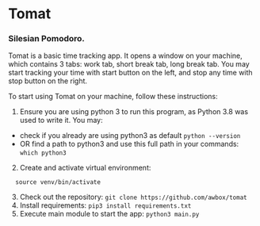 # Tomat

### Silesian Pomodoro. 

Tomat is a basic time tracking app. 
It opens a window on your machine, which contains 3 tabs: work tab, short break tab, long break tab. 
You may start tracking your time with start button on the left, and stop any time with stop button on the right.

To start using Tomat on your machine, follow these instructions:
1. Ensure you are using python 3 to run this program, as Python 3.8 was used to write it. You may:
  - check if you already are using python3 as default
  `python --version`
  - OR find a path to python3 and use this full path in your commands: 
  `which python3`
2. Create and activate virtual environment:
  ```virtualenv -p your/path/to/python3 venv
    source venv/bin/activate
  ```
3. Check out the repository:
  `git clone https://github.com/awbox/tomat`
4. Install requirements:
  `pip3 install requirements.txt`
5. Execute main module to start the app:
  `python3 main.py`
